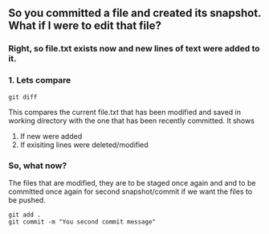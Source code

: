 ## So you committed a file and created its snapshot. What if I were to edit that file?

### Right, so file.txt exists now and new lines of text were added to it.

### 1. Lets compare
```
git diff
```
This compares the current file.txt that has been modified and saved in working directory with the one that has been recently committed. It shows
1. If new were added
2. If exisiting lines were deleted/modified

### So, what now?

The files that are modified, they are to be staged once again and and to be committed once again for second snapshot/commit if we want the files to be pushed.

```
git add .
git commit -m "You second commit message"
```